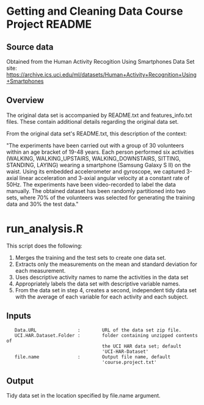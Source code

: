 # Getting and Cleaning Data Course Project README

## Source data
Obtained from the Human Activity Recogition Using Smartphones Data Set site: 
https://archive.ics.uci.edu/ml/datasets/Human+Activity+Recognition+Using+Smartphones

## Overview
The original data set is accompanied by README.txt and features_info.txt files.
These contain additional details regarding the original data set. 

From the original data set's README.txt, this description of the context:

"The experiments have been carried out with a group of 30 volunteers within an age bracket of 19-48 years. Each person performed six activities (WALKING, WALKING_UPSTAIRS, WALKING_DOWNSTAIRS, SITTING, STANDING, LAYING) wearing a smartphone (Samsung Galaxy S II) on the waist. Using its embedded accelerometer and gyroscope, we captured 3-axial linear acceleration and 3-axial angular velocity at a constant rate of 50Hz. The experiments have been video-recorded to label the data manually. The obtained dataset has been randomly partitioned into two sets, where 70% of the volunteers was selected for generating the training data and 30% the test data."

# run_analysis.R 
 
 This script does the following:
 1. Merges the training and the test sets to create one data set.
 2. Extracts only the measurements on the mean and standard deviation for each 
       measurement. 
 3. Uses descriptive activity names to name the activities in the data set
 4. Appropriately labels the data set with descriptive variable names. 
 5. From the data set in step 4, creates a second, independent tidy data set 
       with the average of each variable for each activity and each subject.
 
## Inputs
       Data.URL               :        URL of the data set zip file.
       UCI.HAR.Dataset.Folder :        folder containing unzipped contents of 
                                       the UCI HAR data set; default  
                                       'UCI-HAR-Dataset'
       file.name              :        Output file name, default 
                                       'course.project.txt'

## Output                             
Tidy data set in the location specified by file.name argument.

